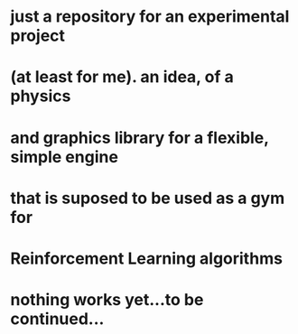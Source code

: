 # just a repository for an experimental project
# (at least for me). an idea, of a physics 
# and graphics library for a flexible, simple engine
# that is suposed to be used as a gym for 
# Reinforcement Learning algorithms

# nothing works yet...to be continued...

